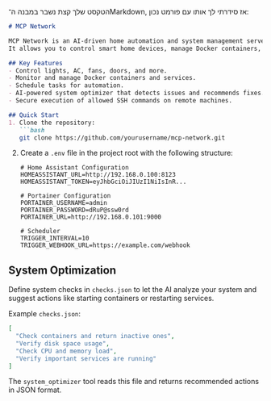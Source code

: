 הטקסט שלך קצת נשבר במבנה ה־Markdown, אז סידרתי לך אותו עם פורמט נכון:

````markdown
# MCP Network

MCP Network is an AI-driven home automation and system management server.  
It allows you to control smart home devices, manage Docker containers, and automate system tasks.

## Key Features
- Control lights, AC, fans, doors, and more.
- Monitor and manage Docker containers and services.
- Schedule tasks for automation.
- AI-powered system optimizer that detects issues and recommends fixes.
- Secure execution of allowed SSH commands on remote machines.

## Quick Start
1. Clone the repository:
   ```bash
   git clone https://github.com/yourusername/mcp-network.git
````

2. Create a `.env` file in the project root with the following structure:

   ```env
   # Home Assistant Configuration
   HOMEASSISTANT_URL=http://192.168.0.100:8123
   HOMEASSISTANT_TOKEN=eyJhbGciOiJIUzI1NiIsInR...

   # Portainer Configuration
   PORTAINER_USERNAME=admin
   PORTAINER_PASSWORD=dRuP@ssw0rd
   PORTAINER_URL=http://192.168.0.101:9000

   # Scheduler
   TRIGGER_INTERVAL=10
   TRIGGER_WEBHOOK_URL=https://example.com/webhook
   ```

## System Optimization

Define system checks in `checks.json` to let the AI analyze your system and suggest actions like starting containers or restarting services.

Example `checks.json`:

```json
[
  "Check containers and return inactive ones",
  "Verify disk space usage",
  "Check CPU and memory load",
  "Verify important services are running"
]
```

The `system_optimizer` tool reads this file and returns recommended actions in JSON format.


